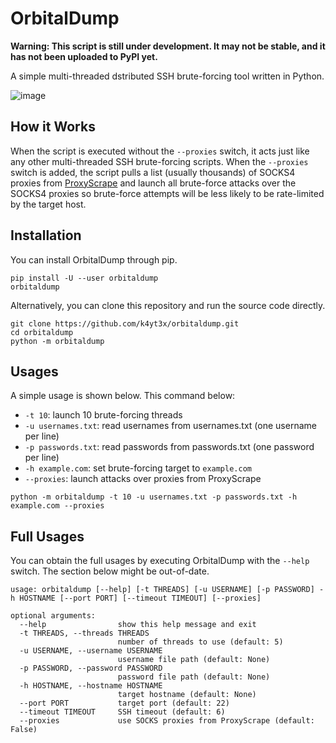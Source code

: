 # OrbitalDump

**Warning: This script is still under development. It may not be stable, and it has not been uploaded to PyPI yet.**

A simple multi-threaded dstributed SSH brute-forcing tool written in Python.

![image](https://user-images.githubusercontent.com/21986859/120943808-33072b00-c6ff-11eb-8386-b64a0ba2a12c.png)

## How it Works

When the script is executed without the `--proxies` switch, it acts just like any other multi-threaded SSH brute-forcing scripts. When the `--proxies` switch is added, the script pulls a list (usually thousands) of SOCKS4 proxies from [ProxyScrape](https://proxyscrape.com/) and launch all brute-force attacks over the SOCKS4 proxies so brute-force attempts will be less likely to be rate-limited by the target host.

## Installation

You can install OrbitalDump through pip.

```shell
pip install -U --user orbitaldump
orbitaldump
```

Alternatively, you can clone this repository and run the source code directly.

```shell
git clone https://github.com/k4yt3x/orbitaldump.git
cd orbitaldump
python -m orbitaldump
```

## Usages

A simple usage is shown below. This command below:

- `-t 10`: launch 10 brute-forcing threads
- `-u usernames.txt`: read usernames from usernames.txt (one username per line)
- `-p passwords.txt`: read passwords from passwords.txt (one password per line)
- `-h example.com`: set brute-forcing target to `example.com`
- `--proxies`: launch attacks over proxies from ProxyScrape

```shell
python -m orbitaldump -t 10 -u usernames.txt -p passwords.txt -h example.com --proxies
```

## Full Usages

You can obtain the full usages by executing OrbitalDump with the `--help` switch. The section below might be out-of-date.

```console
usage: orbitaldump [--help] [-t THREADS] [-u USERNAME] [-p PASSWORD] -h HOSTNAME [--port PORT] [--timeout TIMEOUT] [--proxies]

optional arguments:
  --help                show this help message and exit
  -t THREADS, --threads THREADS
                        number of threads to use (default: 5)
  -u USERNAME, --username USERNAME
                        username file path (default: None)
  -p PASSWORD, --password PASSWORD
                        password file path (default: None)
  -h HOSTNAME, --hostname HOSTNAME
                        target hostname (default: None)
  --port PORT           target port (default: 22)
  --timeout TIMEOUT     SSH timeout (default: 6)
  --proxies             use SOCKS proxies from ProxyScrape (default: False)
```

